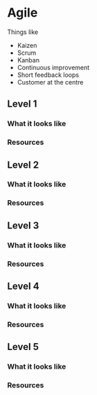 # Agile

Things like
- Kaizen
- Scrum
- Kanban
- Continuous improvement
- Short feedback loops
- Customer at the centre

## Level 1

### What it looks like

### Resources

## Level 2

### What it looks like

### Resources

## Level 3

### What it looks like

### Resources

## Level 4

### What it looks like

### Resources

## Level 5

### What it looks like

### Resources